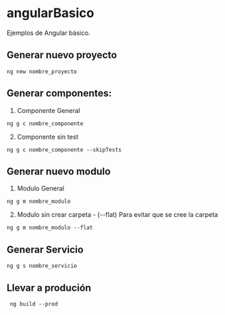 # angularBasico
Ejemplos de Angular básico. 

## Generar nuevo proyecto
```
ng new nombre_proyecto
```

## Generar componentes:
1. Componente General
```
ng g c nombre_componente
```
2. Componente sin test
```
ng g c nombre_componente --skipTests
```

## Generar nuevo modulo
1. Modulo General
```
ng g m nombre_modulo
```

2. Modulo sin crear carpeta - (--flat) Para evitar que se cree la carpeta
```
ng g m nombre_modulo --flat
```

## Generar Servicio
```
ng g s nombre_servicio
```

## Llevar a produción
```
 ng build --prod
```